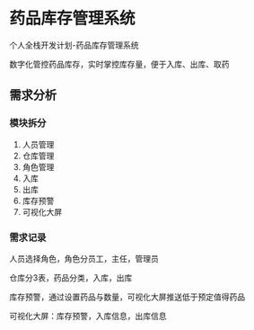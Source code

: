 # 药品库存管理系统

个人全栈开发计划-药品库存管理系统

数字化管控药品库存，实时掌控库存量，便于入库、出库、取药

## 需求分析
### 模块拆分
1. 人员管理
2. 仓库管理
3. 角色管理
4. 入库
5. 出库
6. 库存预警
7. 可视化大屏

### 需求记录
人员选择角色，角色分员工，主任，管理员

仓库分3表，药品分类，入库，出库

库存预警，通过设置药品与数量，可视化大屏推送低于预定值得药品

可视化大屏：库存预警，入库信息，出库信息

